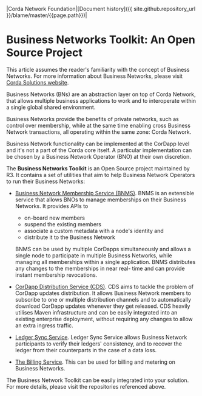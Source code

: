 |Corda Network Foundation|[Document history]({{ site.github.repository_url }}/blame/master/{{page.path}})|

Business Networks Toolkit: An Open Source Project
=================================================

This article assumes the reader's familiarity with the concept of Business Networks. For more information 
about Business Networks, please visit [Corda Solutions website](https://solutions.corda.net/business-networks/intro.html). 

Business Networks (BNs) are an abstraction layer on top of Corda Network, that allows multiple business applications to work 
and to interoperate within a single global shared environment.

Business Networks provide the benefits of private networks, such as control over membership, while at the same time 
enabling cross Business Network transactions, all operating within the same zone: Corda Network. 

Business Network functionality can be implemented at the CorDapp level and it's not a part of the Corda core itself. A
particular implementation can be chosen by a Business Network Operator (BNO) at their own discretion. 

The **Business Networks Toolkit** is an Open Source project maintained by R3. It contains a set of utilities that aim to help
Business Network Operators to run their Business Networks:

* [Business Network Membership Service (BNMS)](https://github.com/corda/corda-solutions/tree/master/bn-apps/memberships-management). 
BNMS is an extensible service that allows BNOs to manage memberships on their Business Networks. It provides APIs to 
  * on-board new members
  * suspend the existing members
  * associate a custom metadata with a node's identity and 
  * distribute it to the Business Network 

  BNMS can be used by multiple CorDapps simultaneously and allows a single node to participate in multiple Business Networks,   while managing all memberships within a single application. BNMS distributes any changes to the memberships in near real-     time and can provide instant membership revocations.

* [CorDapp Distribution Service (CDS)](https://github.com/corda/corda-solutions/tree/master/bn-apps/cordapp-updates-distribution).
CDS aims to tackle the problem of CorDapp updates distribution. It allows Business Network members to subscribe to one 
or multiple distribution channels and to automatically download CorDapp updates whenever they get released.  CDS heavily 
utilises Maven infrastructure and can be easily integrated into an existing enterprise deployment, without requiring any changes to allow an extra ingress traffic. 

* [Ledger Sync Service](https://github.com/corda/corda-solutions/tree/master/bn-apps/ledger-sync). Ledger Sync Service allows 
Business Network participants to verify their ledgers' consistency, and to recover the ledger from their counterparts 
in the case of a data loss.

* [The Billing Service](https://github.com/corda/corda-solutions/tree/master/bn-apps/billing). This can be used for billing and metering on Business Networks.

The Business Network Toolkit can be easily integrated into your solution. For more details, please visit the repositories
referenced above.

